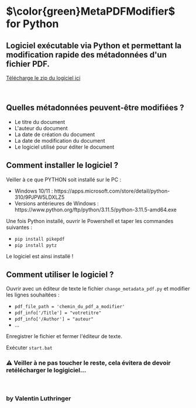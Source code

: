 <h1>$\color{green}MetaPDFModifier$ for Python</h1>

<h2>Logiciel exécutable via Python et permettant la modification rapide des métadonnées d'un fichier PDF.</h2>

[Télécharge le zip du logiciel ici](https://github.com/valuthringer/MetaPDFModifier/archive/refs/heads/main.zip)

<br>
<h2>Quelles métadonnées peuvent-être modifiées ?</h2>
<ul>
  <li>Le titre du document</li>
  <li>L'auteur du document</li>
  <li>La date de création du document</li>
  <li>La date de modification du document</li>
  <li>Le logiciel utilisé pour éditer le document</li>
</ul>

<h2>Comment installer le logiciel ?</h2>
<p>Veiller à ce que PYTHON soit installé sur le PC :</p>
<ul>
  <li>Windows 10/11 : https://apps.microsoft.com/store/detail/python-310/9PJPW5LDXLZ5</li>
  <li>Versions antérieures de Windows : https://www.python.org/ftp/python/3.11.5/python-3.11.5-amd64.exe</li>
</ul>
<p>Une fois Python installé, ouvrir le Powershell et taper les commandes suivantes :</p>
<ul>
  <li><code>pip install pikepdf</code></li>
  <li><code>pip install pytz</code></li>
</ul>
<p>Le logiciel est ainsi installé !</p>

<h2>Comment utiliser le logiciel ?</h2>
<p>Ouvrir avec un éditeur de texte le fichier <code>change_metadata_pdf.py</code> et modifier les lignes souhaitées :</p>
<ul>
  <li><code>pdf_file_path = 'chemin_du_pdf_a_modifier'</code></li>
  <li><code>pdf_info['/Title'] = "votretitre"</code></li>
  <li><code>pdf_info['/Author'] = "auteur"</code></li>
  <li>...</li>
</ul>
<p>Enregistrer le fichier et fermer l'éditeur de texte.</p>
<p>Exécuter <code>start.bat</code></p>
<h3>⚠️ Veiller à ne pas toucher le reste, cela évitera de devoir retélécharger le logigiciel...</h3>


<br>
<h3>by Valentin Luthringer</h3>
